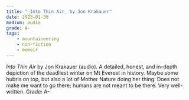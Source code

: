 ```yaml
---
title: "_Into Thin Air_ by Jon Krakauer"
date: 2023-01-30
medium: audio
grade: A-
tags:
    - mountaineering
    - non-fiction
    - memoir
---
```


_Into Thin Air_ by Jon Krakauer (audio). A detailed, honest, and in-depth depiction of the deadliest winter on Mt Everest in history. Maybe some hubris on top, but also a lot of Mother Nature doing her thing. Does not make me want to go there; humans are not meant to be there. Very well-written. Grade: A-
